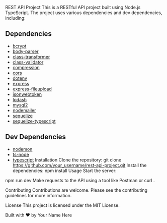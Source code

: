 REST API Project
This is a RESTful API project built using Node.js TypeScript. The project uses various dependencies and dev dependencies, including:

## Dependencies
- [bcrypt](https://www.npmjs.com/package/bcrypt)
- [body-parser](https://www.npmjs.com/package/body-parser)
- [class-transformer](https://www.npmjs.com/package/class-transformer)
- [class-validator](https://www.npmjs.com/package/class-validator)
- [compression](https://www.npmjs.com/package/compression)
- [cors](https://www.npmjs.com/package/cors)
- [dotenv](https://www.npmjs.com/package/dotenv)
- [express](https://www.npmjs.com/package/express)
- [express-fileupload](https://www.npmjs.com/package/express-fileupload)
- [jsonwebtoken](https://www.npmjs.com/package/jsonwebtoken)
- [lodash](https://www.npmjs.com/package/lodash)
- [mysql2](https://www.npmjs.com/package/mysql2)
- [nodemailer](https://www.npmjs.com/package/nodemailer)
- [sequelize](https://www.npmjs.com/package/sequelize)
- [sequelize-typescript](https://www.npmjs.com/package/sequelize-typescript)

## Dev Dependencies
- [nodemon](https://www.npmjs.com/package/nodemon)
- [ts-node](https://www.npmjs.com/package/ts-node)
- [typescript](https://www.npmjs.com/package/typescript)
Installation
Clone the repository:
git clone https://github.com/your_username/rest-api-project.git
Install the dependencies:
npm install
Usage
Start the server:

npm run dev
Make requests to the API using a tool like Postman or 
curl
.

Contributing
Contributions are welcome. Please see the contributing guidelines for more information.

License
This project is licensed under the MIT License.

Built with ❤️ by Your Name Here
